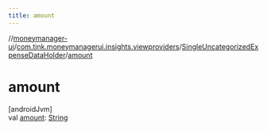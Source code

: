 ```yaml
---
title: amount
---
```

//[moneymanager-ui](../../../index.html)/[com.tink.moneymanagerui.insights.viewproviders](../index.html)/[SingleUncategorizedExpenseDataHolder](index.html)/[amount](amount.html)



# amount



[androidJvm]\
val [amount](amount.html): [String](https://kotlinlang.org/api/latest/jvm/stdlib/kotlin/-string/index.html)




